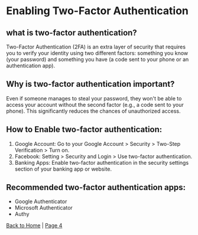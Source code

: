 # Enabling Two-Factor Authentication
## what is two-factor authentication?
Two-Factor Authentication (2FA) is an extra layer of security that requires you to verify your identity using two different factors: something you know (your password) and something you have (a code sent to your phone or an authentication app).
## Why is two-factor authentication important?
Even if someone manages to steal your password, they won't be able to access your account without the second factor (e.g., a code sent to your phone). This significantly reduces the chances of unauthorized access.
## How to Enable two-factor authentication:
1. Google Account: Go to your Google Account > Security > Two-Step Verification > Turn on.
2. Facebook: Setting > Security and Login > Use two-factor authentication.
3. Banking Apps: Enable two-factor authentication in the security settings section of your banking app or website.
## Recommended two-factor authentication apps:
* Google Authenticator
* Microsoft Authenticator
* Authy

[Back to Home](README.md) | [Page 4](page4.md)
